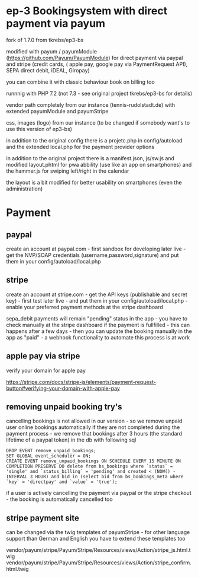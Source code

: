 # ep-3 Bookingsystem with direct payment via payum  
fork of 1.7.0 from tkrebs/ep3-bs

modified with payum / payumModule (https://github.com/Payum/PayumModule) for direct payment via paypal and stripe (credit cards, ( apple pay, google pay via PaymentRequest API), SEPA direct debit, iDEAL, Giropay) 

you can combine it with classic behaviour book on billing too

runnnig with PHP 7.2 (not 7.3 - see original project tkrebs/ep3-bs for details) 

vendor path completely from our instance (tennis-rudolstadt.de) with extended payumModule and payumStripe

css, images (logo) from our instance (to be changed if somebody want's to use this version of ep3-bs)

in addition to the original config there is a projetc.php in config/autoload and the extended local.php for the payment provider options 

in addition to the original project there is a manifest.json, js/sw.js and modified layout.phtml for pwa abbility (use like an app on smartphones) and the hammer.js for swiping left/right in the calendar

the layout is a bit modified for better usability on smartphones (even the administration)


# Payment

## paypal
create an account at paypal.com - first sandbox for developing later live - get the NVP/SOAP credentials (username,password,signature) and put them in your config/autoload/local.php

## stripe
create an account at stripe.com - get the API keys (publishable and secret key) - first test later live - and put them in your config/autoload/local.php - enable your preferred payment methods at the stripe dashboard

sepa_debit payments will remain "pending" status in the app - you have to check manually at the stripe dashboard if the payment is fullfilled - this can happens after a few days - then you can update the booking manually in the app as "paid" - a webhook functionality to automate this process is at work

## apple pay via stripe
verify your domain for apple pay

https://stripe.com/docs/stripe-js/elements/payment-request-button#verifying-your-domain-with-apple-pay

## removing unpaid booking try's
cancelling bookings is not allowed in our version - so we remove unpaid user online bookings automatically if they are not completed during the payment process - we remove that bookings after 3 hours (the standard lifetime of a paypal token) in the db with following sql
```
DROP EVENT remove_unpaid_bookings;
SET GLOBAL event_scheduler = ON;
CREATE EVENT remove_unpaid_bookings ON SCHEDULE EVERY 15 MINUTE ON COMPLETION PRESERVE DO delete from bs_bookings where `status` = 'single' and `status_billing` = 'pending' and created < (NOW() - INTERVAL 3 HOUR) and bid in (select bid from bs_bookings_meta where `key` = 'directpay' and `value` = 'true');
```
if a user is actively cancelling the payment via paypal or the stripe checkout - the booking is automatically cancelled too 

## stripe payment site
can be changed via the twig templates of payumStripe - for other language support than German and English you have to extend these templates too

vendor/payum/stripe/Payum/Stripe/Resources/views/Action/stripe_js.html.twig
vendor/payum/stripe/Payum/Stripe/Resources/views/Action/stripe_confirm.html.twig
 
